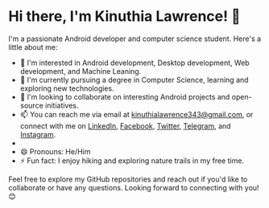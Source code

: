 # Hi there, I'm Kinuthia Lawrence! 👋

I'm a passionate Android developer and computer science student. Here's a little about me:

- 👀 I'm interested in Android development, Desktop development, Web development, and Machine Leaning.
- 🌱 I'm currently pursuing a degree in Computer Science, learning and exploring new technologies.
- 💞️ I'm looking to collaborate on interesting Android projects and open-source initiatives.
- 📫 You can reach me via email at [kinuthialawrence343@gmail.com](mailto:kinuthialawrence343@gmail.com.com), or connect with me on [LinkedIn](https://www.linkedin.com/in/kinuthialawrence/), [Facebook](https://www.facebook.com/larrykin), [Twitter](https://twitter.com/larrykin343), [Telegram](https://t.me/larrykin343), and [Instagram](https://www.instagram.com/kinuthialawrence/).
- 
- 😄 Pronouns: He/Him 
- ⚡ Fun fact: I enjoy hiking and exploring nature trails in my free time.

Feel free to explore my GitHub repositories and reach out if you'd like to collaborate or have any questions. Looking forward to connecting with you! 😊

